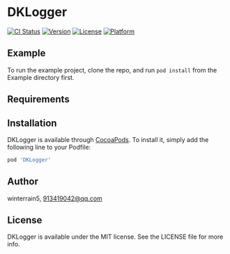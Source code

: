 # DKLogger

[![CI Status](https://img.shields.io/travis/winterrain5/DKLogger.svg?style=flat)](https://travis-ci.org/winterrain5/DKLogger)
[![Version](https://img.shields.io/cocoapods/v/DKLogger.svg?style=flat)](https://cocoapods.org/pods/DKLogger)
[![License](https://img.shields.io/cocoapods/l/DKLogger.svg?style=flat)](https://cocoapods.org/pods/DKLogger)
[![Platform](https://img.shields.io/cocoapods/p/DKLogger.svg?style=flat)](https://cocoapods.org/pods/DKLogger)

## Example

To run the example project, clone the repo, and run `pod install` from the Example directory first.

## Requirements

## Installation

DKLogger is available through [CocoaPods](https://cocoapods.org). To install
it, simply add the following line to your Podfile:

```ruby
pod 'DKLogger'
```

## Author

winterrain5, 913419042@qq.com

## License

DKLogger is available under the MIT license. See the LICENSE file for more info.
